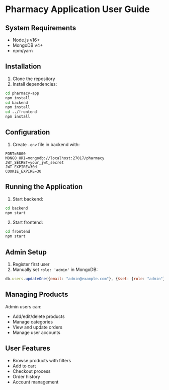 # Pharmacy Application User Guide

## System Requirements
- Node.js v16+
- MongoDB v4+
- npm/yarn

## Installation
1. Clone the repository
2. Install dependencies:
```bash
cd pharmacy-app
npm install
cd backend
npm install
cd ../frontend
npm install
```

## Configuration
1. Create `.env` file in backend with:
```
PORT=5000
MONGO_URI=mongodb://localhost:27017/pharmacy
JWT_SECRET=your_jwt_secret
JWT_EXPIRE=30d
COOKIE_EXPIRE=30
```

## Running the Application
1. Start backend:
```bash
cd backend
npm start
```

2. Start frontend:
```bash
cd frontend
npm start
```

## Admin Setup
1. Register first user
2. Manually set `role: 'admin'` in MongoDB:
```javascript
db.users.updateOne({email: "admin@example.com"}, {$set: {role: "admin"}})
```

## Managing Products
Admin users can:
- Add/edit/delete products
- Manage categories
- View and update orders
- Manage user accounts

## User Features
- Browse products with filters
- Add to cart
- Checkout process
- Order history
- Account management